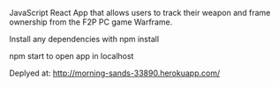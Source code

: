 JavaScript React App that allows users to track their weapon and frame ownership from the F2P PC game Warframe.

Install any dependencies with npm install

npm start to open app in localhost

Deplyed at: http://morning-sands-33890.herokuapp.com/
